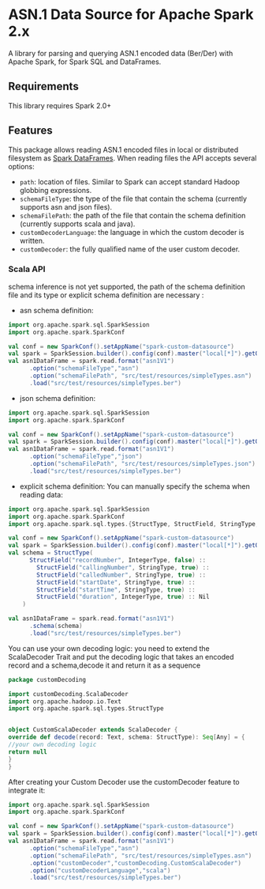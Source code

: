 # ASN.1 Data Source for Apache Spark 2.x
A library for parsing and querying ASN.1 encoded data (Ber/Der) with Apache Spark, for Spark SQL and DataFrames.
## Requirements

This library requires Spark 2.0+

## Features
This package allows reading ASN.1 encoded files in local or distributed filesystem as [Spark DataFrames](https://spark.apache.org/docs/latest/sql-programming-guide.html).
When reading files the API accepts several options:
* `path`: location of files. Similar to Spark can accept standard Hadoop globbing expressions.
* `schemaFileType`: the type of the file that contain the schema (currently supports asn and json files).
* `schemaFilePath`: the path of the file that contain the schema definition (currently supports scala and java).
* `customDecoderLanguage`: the language in which the custom decoder is written.
* `customDecoder`: the fully qualified name of the user custom decoder.


### Scala API

schema inference is not yet supported, the path of the schema definition file and its type or explicit schema definition are necessary :

* asn schema definition:
```scala
import org.apache.spark.sql.SparkSession
import org.apache.spark.SparkConf

val conf = new SparkConf().setAppName("spark-custom-datasource")
val spark = SparkSession.builder().config(conf).master("local[*]").getOrCreate()
val asn1DataFrame = spark.read.format("asn1V1")
      .option("schemaFileType","asn")
      .option("schemaFilePath", "src/test/resources/simpleTypes.asn")
      .load("src/test/resources/simpleTypes.ber")
```

* json schema definition:
```scala
import org.apache.spark.sql.SparkSession
import org.apache.spark.SparkConf

val conf = new SparkConf().setAppName("spark-custom-datasource")
val spark = SparkSession.builder().config(conf).master("local[*]").getOrCreate()
val asn1DataFrame = spark.read.format("asn1V1")
      .option("schemaFileType","json")
      .option("schemaFilePath", "src/test/resources/simpleTypes.json")
      .load("src/test/resources/simpleTypes.ber")
```

* explicit schema definition:
You can manually specify the schema when reading data:
```scala
import org.apache.spark.sql.SparkSession
import org.apache.spark.SparkConf
import org.apache.spark.sql.types.{StructType, StructField, StringType, IntegerType}

val conf = new SparkConf().setAppName("spark-custom-datasource")
val spark = SparkSession.builder().config(conf).master("local[*]").getOrCreate()
val schema = StructType(
      StructField("recordNumber", IntegerType, false) ::
        StructField("callingNumber", StringType, true) ::
        StructField("calledNumber", StringType, true) ::
        StructField("startDate", StringType, true) ::
        StructField("startTime", StringType, true) ::
        StructField("duration", IntegerType, true) :: Nil
    )

val asn1DataFrame = spark.read.format("asn1V1")
      .schema(schema)
      .load("src/test/resources/simpleTypes.ber")
```

You can use your own decoding logic:
you need to extend the ScalaDecoder Trait and put the decoding logic that takes an encoded record and a schema,decode it and return it as a sequence
```scala
package customDecoding

import customDecoding.ScalaDecoder
import org.apache.hadoop.io.Text
import org.apache.spark.sql.types.StructType


object CustomScalaDecoder extends ScalaDecoder {
override def decode(record: Text, schema: StructType): Seq[Any] = {
//your own decoding logic
return null
}
}
```
After creating your Custom Decoder use the customDecoder feature to integrate it:
```scala
import org.apache.spark.sql.SparkSession
import org.apache.spark.SparkConf

val conf = new SparkConf().setAppName("spark-custom-datasource")
val spark = SparkSession.builder().config(conf).master("local[*]").getOrCreate()
val asn1DataFrame = spark.read.format("asn1V1")
      .option("schemaFileType","asn")
      .option("schemaFilePath", "src/test/resources/simpleTypes.asn")
      .option("customDecoder","customDecoding.CustomScalaDecoder")
      .option("customDecoderLanguage","scala")
      .load("src/test/resources/simpleTypes.ber")
```
